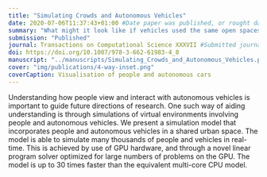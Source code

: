 ```yaml
---
title: "Simulating Crowds and Autonomous Vehicles"
date: 2020-07-06T11:37:43+01:00 #Date paper was published, or rought date of relevance
summary: "What might it look like if vehicles used the same open spaces as pedestrians?"
submission: "Published"
journal: Transactions on Computational Science XXXVII #Submitted journal name
doi: https://doi.org/10.1007/978-3-662-61983-4_8
manuscript: "../manuscripts/Simulating_Crowds_and_Autonomous_Vehicles.pdf" #add the pdf to the content/publications/manuscript folder and insert filename here
cover: "img/publications/4-way-inset.png"
coverCaption: Visualisation of people and autonomous cars
---
```


Understanding how people view and interact with autonomous vehicles is important to guide future directions of research. One such way of aiding understanding is through simulations of virtual environments involving people and autonomous vehicles. We present a simulation model that incorporates people and autonomous vehicles in a shared urban space. The model is able to simulate many thousands of people and vehicles in real-time. This is achieved by use of GPU hardware, and through a novel linear program solver optimized for large numbers of problems on the GPU. The model is up to 30 times faster than the equivalent multi-core CPU model. 
